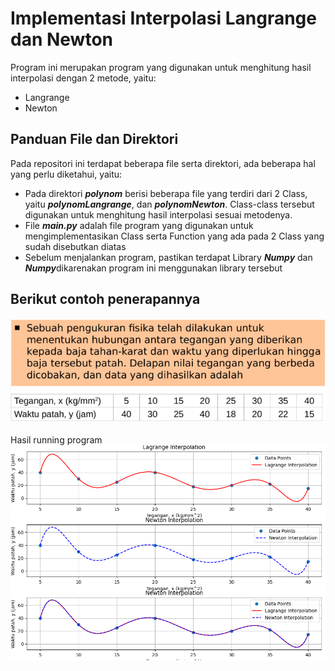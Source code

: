 # Implementasi Interpolasi Langrange dan Newton
Program ini merupakan program yang digunakan untuk menghitung hasil interpolasi dengan 2 metode, yaitu:
* Langrange
* Newton

## Panduan File dan Direktori

Pada repositori ini terdapat beberapa file serta direktori, ada beberapa hal yang perlu diketahui, yaitu:
* Pada direktori ***polynom*** berisi beberapa file yang terdiri dari 2 Class, yaitu ***polynomLangrange***, dan ***polynomNewton***. Class-class tersebut digunakan untuk menghitung hasil interpolasi sesuai metodenya.
* File ***main.py*** adalah file program yang digunakan untuk mengimplementasikan Class serta Function yang ada pada 2 Class yang sudah disebutkan diatas
* Sebelum menjalankan program, pastikan terdapat Library ***Numpy*** dan ***Numpy***dikarenakan program ini menggunakan library tersebut

## Berikut contoh penerapannya
![Contoh Permasalahan](img/img2.png)

Hasil running program 
![Hasil](img/img1.png)
